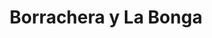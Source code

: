 ---
title: Borrachera y La Bonga
nombre_comunidad: Borrachera y La Bonga
municipio: El Bagre
departamento: Antioquia
descripcion: >-
  Son dos comunidades que quedan muy cerca, en total 90 familias (60 en la
  borrachera y 30 en La bonga), ubicada a 60 minutos de  la cabecera municipal
  por carretera destapada.  La mayoría del suelo de la comunidad está en reserva
  Forestal. Son apicultores y agricultores. Sobre sale la importancia de las
  juntanzas a ritos religiosos en la comunidad. las dos veredas hacen parte del
  proceso de Reparación Colectiva Corregimiento de Puerto lópez. hacen parte del
  proceso de tejedores y tejedoras de Entrelazando de la Unidad de Víctimas.
num_personas: 0
num_familias: 90
min_distancia_casco_urbano: 60
km_distancia_casco_urbano: 18
vias_acceso: >-
  Se puede acceder mediante carretera destapada, por lo que se aconseja llegar
  en 4*4 ya que el estado de la vía es regular y hay riesgos de derrumbe
infraestructura_comunitaria: Instituciones educativas (IE),Espacios deportivos,Caseta comunal
notas_infraestructura_comunitaria:
  - Caseta comunal en las dos veredas
  - ''
liderazgo_comunidad:
  - >-
    La JAC está funcionando en las dos veredas, y están conformados los comites
    de trabajo, salud y convivencia
  - ' La unidad productiva Apicola ha permitido que las familias trabajen en ambas comunidades'
  - ''
inclusion_diversidad_genero: >-
  Hay una organización de mujeres que se conformó  hace 9 meses para la
  participación de un proyecto, pero en el momento no funciona, no hay
  organización de  jóvenes
comentarios_conectividad: >-
  No hay acceso a intenet solo funciona con antenas satelitales que algunas
  familias compran y venden los datos, En la IE están instalando una antena pero
  según el técnico, ésta no funcionará adecuadamente por una interferencia con
  una montaña
punto_SOLE: Institución educativa
comentarios_punto_SOLE:
  - Institución Educativa Borrachera
  - ''
ppales_actividades_economicas_vocacion_productiva:
  - Agricultura
  - Apicultura
  - Pesca
  - Reserva Forestal
  - Minería
comentarios_ppales_actividades_economicas_vocacion_productiva:
  - ''
comunidad_sostenible_uso_suelo: >-
  Todo el territorio rural del Bagre se encuentra en reserva forestal, lo que
  limita el uso del suelo.
org_con_proyeccion:
  - Gente y Bosque
  - Trópico Diverso
  - Campo Dulce
  - Unidad productiva de café
servicios_publicos_comunidades_focalizadas:
  - ''
comunidades_focalizadas_educacion_infraestructura_educativa:
  - ''
comunidades_focalizadas_practicas_organizativas:
  - Junta de Acción Comunal
  - Cultos religiosos
  - Asambleas comunitarias
  - Proyecto productivo Apícola
conectividad_minima: Malo
iniciativas_priorizadas:
  - Apicultura
org_focalizada:
  - Gente y bosque
  - Asociación de apicultores del bajo Cauca y sur de Bolívar
  - Campo Dulce
  - Trópico Diverso
riesgo: Bajo
otros_programas_USAID:
  - 'No'
alianzas_colaboradores_1:
  - >-
    Trópico diverso (Fondos OCAD-PAZ)- PDET Aula educativa para los estudiantes
    de bachillerato
alianzas_colaboradores_2:
  - ''
actividades_ocio:
  - Fútbol
  - Torneos deportivos
medios_comunicacion_narrativas_locales:
  - Medio Municipal
  - Radio Vida
  - Emisora La Nuestra
  - Emisora Latina Stereo
num_visitas_realizadas: 4
num_diagnosticos_rurales_participativos_realizados: 1
infraestructura_salud_atencion_psicosocial:
  - Proceso de reparación colectiva
  - >-
    Proceso de tejedores y tejedoras de la estrategia Entrelazando de la Unidad
    de Víctimas
notas_infraestructura_salud_atencion_psicosocial: >-
  Las dos veredas hacen parte del proceso de reparación colectiva (Corregimiento
  de Puerto López) y del proceso de tejedores y tejedoras de la estrategia
  Entrelazando de la Unidad de Víctimas.
num_visitas_predio: 20
url: /comunidad-focaliza/borrachera-y-la-bonga
layout: comunidad

---